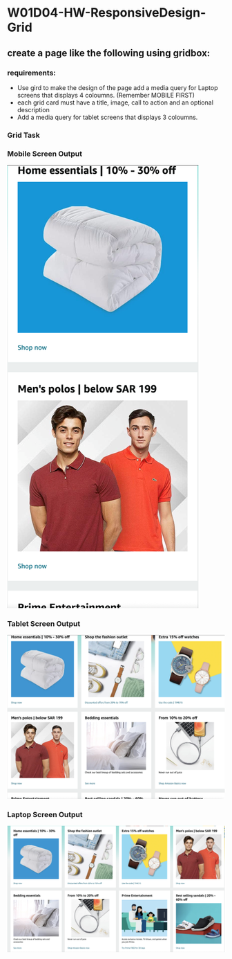 # W01D04-HW-ResponsiveDesign-Grid

## create a page like the following using gridbox:
### requirements:
- Use gird to make the design of the page add a media query for Laptop screens that displays 4 coloumns. (Remember MOBILE FIRST)
- each grid card must have a title, image, call to action and an optional description
- Add a media query for tablet screens that displays 3 coloumns.

### Grid Task

### Mobile Screen Output

![output1](images/one.png)

### Tablet Screen Output

![output](images/three.png)

### Laptop Screen Output

![task](images/four.png)
